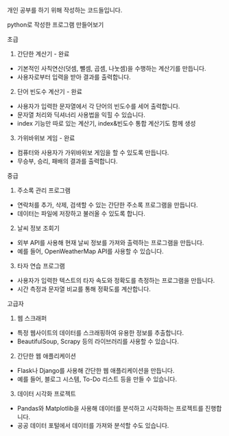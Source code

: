 개인 공부를 하기 위해 작성하는 코드들입니다.

python로 작성한 프로그램 만들어보기

초급

1.	간단한 계산기 - 완료
- 기본적인 사칙연산(덧셈, 뺄셈, 곱셈, 나눗셈)을 수행하는 계산기를 만듭니다.
- 사용자로부터 입력을 받아 결과를 출력합니다.

2.	단어 빈도수 계산기 - 완료
- 사용자가 입력한 문자열에서 각 단어의 빈도수를 세어 출력합니다.
- 문자열 처리와 딕셔너리 사용법을 익힐 수 있습니다.
- index 기능만 따로 있는 계산기, index&빈도수 통합 계산기도 함께 생성

3.	가위바위보 게임 - 완료
- 컴퓨터와 사용자가 가위바위보 게임을 할 수 있도록 만듭니다.
- 무승부, 승리, 패배의 결과를 출력합니다.

중급

1. 주소록 관리 프로그램
- 연락처를 추가, 삭제, 검색할 수 있는 간단한 주소록 프로그램을 만듭니다.
- 데이터는 파일에 저장하고 불러올 수 있도록 합니다.

2. 날씨 정보 조회기
- 외부 API를 사용해 현재 날씨 정보를 가져와 출력하는 프로그램을 만듭니다.
- 예를 들어, OpenWeatherMap API를 사용할 수 있습니다.

3. 타자 연습 프로그램
- 사용자가 입력한 텍스트의 타자 속도와 정확도를 측정하는 프로그램을 만듭니다.
- 시간 측정과 문자열 비교를 통해 정확도를 계산합니다.

고급자

1. 웹 스크래퍼
- 특정 웹사이트의 데이터를 스크래핑하여 유용한 정보를 추출합니다.
- BeautifulSoup, Scrapy 등의 라이브러리를 사용할 수 있습니다.

2. 간단한 웹 애플리케이션
- Flask나 Django를 사용해 간단한 웹 애플리케이션을 만듭니다.
- 예를 들어, 블로그 시스템, To-Do 리스트 등을 만들 수 있습니다.

3. 데이터 시각화 프로젝트
- Pandas와 Matplotlib을 사용해 데이터를 분석하고 시각화하는 프로젝트를 진행합니다.
- 공공 데이터 포털에서 데이터를 가져와 분석할 수도 있습니다.
